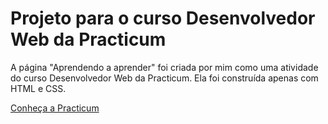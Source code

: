 # Projeto para o curso Desenvolvedor Web da Practicum

A página "Aprendendo a aprender" foi criada por mim como uma atividade do curso Desenvolvedor Web da Practicum.
Ela foi construída apenas com HTML e CSS.

[Conheça a Practicum](https://practicum.com/)
